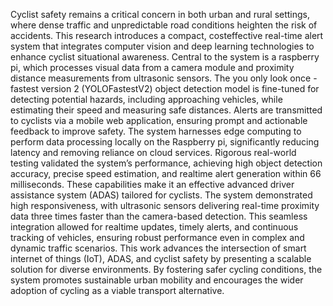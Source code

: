 Cyclist safety remains a critical concern in both urban and rural settings, where dense traffic and unpredictable
road conditions heighten the risk of accidents. This research introduces a compact, costeffective
real-time alert system that integrates computer vision and deep learning technologies to enhance
cyclist situational awareness. Central to the system is a raspberry pi, which processes visual
data from a camera module and proximity distance measurements from ultrasonic sensors. The you
only look once - fastest version 2 (YOLOFastestV2) object detection model is fine-tuned for detecting
potential hazards, including approaching vehicles, while estimating their speed and measuring safe distances.
Alerts are transmitted to cyclists via a mobile web application, ensuring prompt and actionable
feedback to improve safety.
The system harnesses edge computing to perform data processing locally on the Raspberry pi, significantly
reducing latency and removing reliance on cloud services. Rigorous real-world testing validated
the system’s performance, achieving high object detection accuracy, precise speed estimation, and realtime
alert generation within 66 milliseconds. These capabilities make it an effective advanced driver
assistance system (ADAS) tailored for cyclists.
The system demonstrated high responsiveness, with ultrasonic sensors delivering real-time proximity
data three times faster than the camera-based detection. This seamless integration allowed for realtime
updates, timely alerts, and continuous tracking of vehicles, ensuring robust performance even in
complex and dynamic traffic scenarios. This work advances the intersection of smart internet of things
(IoT), ADAS, and cyclist safety by presenting a scalable solution for diverse environments. By fostering
safer cycling conditions, the system promotes sustainable urban mobility and encourages the wider
adoption of cycling as a viable transport alternative.
